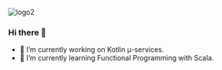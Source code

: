 ![logo2](https://user-images.githubusercontent.com/5570874/117500135-7f364280-af7c-11eb-8927-9f524963aed5.png)


### Hi there 👋

- 🔭 I’m currently working on Kotlin μ-services.
- 🌱 I’m currently learning Functional Programming with Scala.
